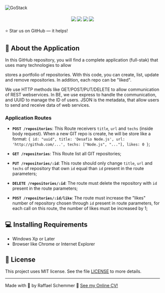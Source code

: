 <img alt="GoStack" src="https://s7.gifyu.com/images/banner1e0b6f65bf2500fd.gif" />

<div align="center">
  <h4>
    <a href="https://travis-ci.org/CCOSTAN/Home-AssistantConfig"><img src="https://travis-ci.org/CCOSTAN/Home-AssistantConfig.svg?branch=master"/></a>
    <a href="https://github.com/CCOSTAN/Home-AssistantConfig/stargazers"><img src="https://img.shields.io/github/stars/CCOSTAN/Home-AssistantConfig.svg?style=plasticr"/></a>
    <a href="https://github.com/CCOSTAN/Home-AssistantConfig/commits/master"><img src="https://img.shields.io/github/last-commit/CCOSTAN/Home-AssistantConfig.svg?style=plasticr"/></a>
        <a href="https://github.com/CCOSTAN/Home-AssistantConfig/commits/master"><img src="https://img.shields.io/github/commit-activity/y/CCOSTAN/Home-AssistantConfig.svg?style=plasticr"/></a>
    
  </h4>
</div>

:star: Star us on GitHub — it helps!

## :rocket: About the Application

In this GitHub repository, you will find a complete application (full-stak) that uses many technologies to allow 

stores a portfolio of repositories. With this code, you can create, list, update and remove repositories. In addition, each repo can be "liked".

We use HTTP methods like GET/POST/PUT/DELETE to allow communication of REST webservices. In BE, we use express to handle the communication, and UUID to manage the ID of users. JSON is the metadata, that allow users to send and receive data of web services.

### Application Routes

- **`POST /repositories`**: This Route receivers `title`, `url` and `techs` (inside body request). When a new GIT repo is create, he will be store like a format: `{ id: "uuid", title: 'Desafio Node.js', url: 'http://github.com/...', techs: ["Node.js", "..."], likes: 0 }`; 

- **`GET /repositories`**: This Route list all GIT repositories;

- **`PUT /repositories/:id`**: This route should only change `title`, `url` and `techs` of repository that own `id` equal than `id` present in the route parameters;

- **`DELETE /repositories/:id`**: The route must delete the repository with `id` present in the route parameters;

- **`POST /repositories/:id/like`**: The route must increase the "likes" number of repository chosen through `id` present in route parameters, for each call on this route, the number of likes must be increased by 1;

## :computer: Installing Requirements

- Windows Xp or Later
- Browser like Chrome or Internet Explorer

## :memo: License

This project uses MIT license. See the file [LICENSE](LICENSE) to more details.

---

Made with 💜 by Raffael Schemmer :wave: [See my Online CV!](https://www.raffael.dev)
